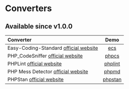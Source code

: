 <!-- markdownlint-disable MD013 -->
# Converters

## Available since v1.0.0

| Converter                                    |             Demo             |
|:---------------------------------------------|:----------------------------:|
| Easy-Coding-Standard [official website][ecs] |     [ecs](ecs/README.md)     |
| PHP_CodeSniffer [official website][phpcs]    |   [phpcs](phpcs/README.md)   |
| PHPLint [official website][phplint]          | [phplint](phplint/README.md) |
| PHP Mess Detector [official website][phpmd]  |   [phpmd](phpmd/README.md)   |
| PHPStan [official website][phpstan]          | [phpstan](phpstan/README.md) |

[ecs]: https://github.com/easy-coding-standard/easy-coding-standard
[phpcs]: https://github.com/PHPCSStandards/PHP_CodeSniffer
[phplint]: https://github.com/overtrue/phplint
[phpmd]: https://github.com/phpmd/phpmd
[phpstan]: https://github.com/phpstan/phpstan
